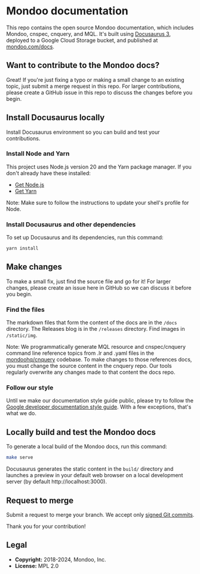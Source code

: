 # Mondoo documentation

This repo contains the open source Mondoo documentation, which includes Mondoo, cnspec, cnquery, and MQL. It's built using [Docusaurus 3](https://docusaurus.io/), deployed to a Google Cloud Storage bucket, and published at [mondoo.com/docs](https://mondoo.com/docs/).

## Want to contribute to the Mondoo docs?

Great! If you're just fixing a typo or making a small change to an existing topic, just submit a merge request in this repo. For larger contributions, please create a GitHub issue in this repo to discuss the changes before you begin.

## Install Docusaurus locally

Install Docusaurus environment so you can build and test your contributions.

### Install Node and Yarn

This project uses Node.js version 20 and the Yarn package manager. If you don't already have these installed:

- [Get Node.js](https://nodejs.org/en/download/)
- [Get Yarn](https://yarnpkg.com/getting-started/install)

Note: Make sure to follow the instructions to update your shell's profile for Node.

### Install Docusaurus and other dependencies

To set up Docusaurus and its dependencies, run this command:

```bash
yarn install
```

## Make changes

To make a small fix, just find the source file and go for it! For larger changes, please create an issue here in GitHub so we can discuss it before you begin.

### Find the files

The markdown files that form the content of the docs are in the `/docs` directory. The Releases blog is in the `/releases` directory. Find images in `/static/img`.

Note: We programmatically generate MQL resource and cnspec/cnquery command line reference topics from .lr and .yaml files in the [mondoohq/cnquery](https://github.com/mondoohq/cnquery) codebase. To make changes to those references docs, you must change the source content in the cnquery repo. Our tools regularly overwrite any changes made to that content the docs repo.

### Follow our style

Until we make our documentation style guide public, please try to follow the [Google
developer documentation style guide](https://developers.google.com/style). With a few exceptions, that's what we do.

## Locally build and test the Mondoo docs

To generate a local build of the Mondoo docs, run this command:

```bash
make serve
```

Docusaurus generates the static content in the `build/` directory and launches a preview in your default web browser on a local development server (by default http://localhost:3000).

## Request to merge

Submit a request to merge your branch. We accept only [signed Git commits](https://docs.github.com/en/authentication/managing-commit-signature-verification/signing-commits).

Thank you for your contribution!

## Legal

- **Copyright:** 2018-2024, Mondoo, Inc.
- **License:** MPL 2.0
